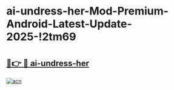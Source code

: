 # ai-undress-her-Mod-Premium-Android-Latest-Update-2025-!2tm69

# <h2><a href="https://yjs83q.esa.edu.pl?title=ai-undress-her&ref=2tm69">🔗👉 🔴 ai-undress-her</a></h2>

[![acn](https://github.com/user-attachments/assets/0f9c940e-d8b0-45ae-aac7-cd30a18b3e1c)](https://yjs83q.esa.edu.pl?title=ai-undress-her&ref=2tm69)

